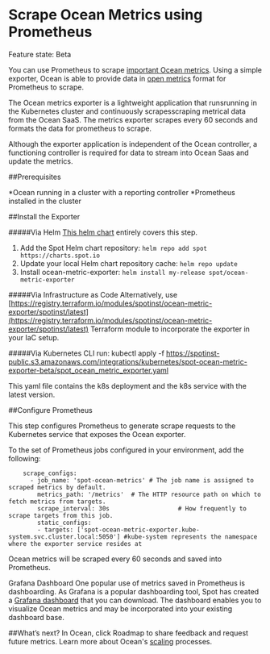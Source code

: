 # Scrape Ocean Metrics using Prometheus

Feature state: Beta

You can use Prometheus to scrape [important Ocean metrics](ocean/tools-and-integrations/prometheus/README). Using a simple exporter, Ocean is able to provide data in [open metrics](https://openmetrics.io/) format for Prometheus to scrape.

The Ocean metrics exporter is a lightweight application that runsrunning in the Kubernetes cluster and continuously scrapesscraping metrical data from the Ocean SaaS. The metrics exporter scrapes every 60 seconds and formats the data for prometheus to scrape.

Although the exporter application is independent of the Ocean controller, a functioning controller is required for data to stream into Ocean Saas and update the metrics.

##Prerequisites

*Ocean running in a cluster with a reporting controller
*Prometheus installed in the cluster

##Install the Exporter

#####Via Helm
[This helm chart](https://github.com/spotinst/charts/tree/main/charts/ocean-metric-exporter) entirely covers this step.
1. Add the Spot Helm chart repository:
`helm repo add spot https://charts.spot.io`
2. Update your local Helm chart repository cache:
`helm repo update`
3. Install ocean-metric-exporter:
`helm install my-release spot/ocean-metric-exporter`

#####Via Infrastructure as Code
Alternatively, use [https://registry.terraform.io/modules/spotinst/ocean-metric-exporter/spotinst/latest](https://registry.terraform.io/modules/spotinst/ocean-metric-exporter/spotinst/latest) Terraform module to incorporate the exporter in your IaC setup.

#####Via Kubernetes CLI
run:
kubectl apply -f https://spotinst-public.s3.amazonaws.com/integrations/kubernetes/spot-ocean-metric-exporter-beta/spot_ocean_metric_exporter.yaml

This yaml file contains the k8s deployment and the k8s service with the latest version.

##Configure Prometheus

This step configures Prometheus to generate scrape requests to the Kubernetes service that exposes the Ocean exporter.

To the set of Prometheus jobs configured in your environment, add the following:

```
    scrape_configs:
      - job_name: 'spot-ocean-metrics' # The job name is assigned to scraped metrics by default.
        metrics_path: '/metrics'  # The HTTP resource path on which to fetch metrics from targets.
        scrape_interval: 30s                   # How frequently to scrape targets from this job.
        static_configs:
        - targets: ['spot-ocean-metric-exporter.kube-system.svc.cluster.local:5050'] #kube-system represents the namespace where the exporter service resides at
```


Ocean metrics will be scraped every 60 seconds and saved into Prometheus.

Grafana Dashboard
One popular use of metrics saved in Prometheus is dashboarding. As Grafana is a popular dashboarding tool, Spot has created a [Grafana dashboard](https://grafana.com/grafana/dashboards/16475) that you can download. The dashboard enables you to visualize Ocean metrics and may be incorporated into your existing dashboard base.

##What’s next?
In Ocean, click Roadmap to share feedback and request future metrics.
Learn more about Ocean's [scaling](ocean/features/scaling-kubernetes) processes.
